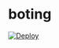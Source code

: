 # boting

[![Deploy](https://www.herokucdn.com/deploy/button.svg)](https://heroku.com/deploy?template=https://github.com/ReyyBot/boting/tree/master/)
